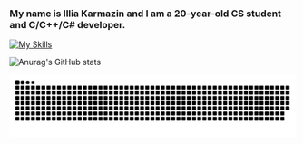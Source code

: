 ### My name is Illia Karmazin and I am a 20-year-old CS student and C/C++/C# developer.

[![My Skills](https://skillicons.dev/icons?i=c,cpp,cmake,cs,dotnet,html,css,js,react,ts,mysql,powershell,github,linux,visualstudio,vscode,linkedin)](https://skillicons.dev)

![Anurag's GitHub stats](https://github-readme-stats.vercel.app/api?username=ILLIAK31&theme=neon&show_icons=true)

![snake gif](https://github.com/ILLIAK31/ILLIAK31/blob/output/github-snake-dark.svg)
